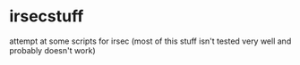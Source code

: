 # irsecstuff
attempt at some scripts for irsec (most of this stuff isn't tested very well and probably doesn't work)
